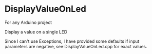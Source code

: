 DisplayValueOnLed
=================

For any Arduino project

Display a value on a single LED


Since I can't use Exceptions, I have provided some defaults
if input parameters are negative, see DisplayValueOnLed.cpp
for exact values.

